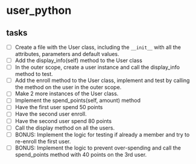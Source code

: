 # user_python



## tasks

- [ ] Create a file with the User class, including the `__init__` with all the attributes, parameters and default values.
- [ ] Add the display_info(self) method to the User class
- [ ] In the outer scope, create a user instance and call the display_info method to test.
- [ ] Add the enroll method to the User class, implement and test by calling the method on the user in the outer scope.
- [ ] Make 2 more instances of the User class.
- [ ] Implement the spend_points(self, amount) method
- [ ] Have the first user spend 50 points
- [ ] Have the second user enroll.
- [ ] Have the second user spend 80 points
- [ ] Call the display method on all the users.
- [ ] BONUS: Implement the logic for testing if already a member and try to re-enroll the first user.
- [ ] BONUS: Implement the logic to prevent over-spending and call the spend_points method with 40 points on the 3rd user.
